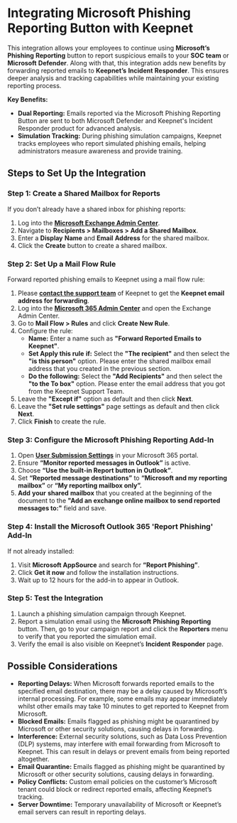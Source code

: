 # Integrating Microsoft Phishing Reporting Button with Keepnet

This integration allows your employees to continue using **Microsoft’s** **Phishing** **Reporting** button to report suspicious emails to your **SOC** **team** or **Microsoft** **Defender**. Along with that, this integration adds new benefits by forwarding reported emails to **Keepnet’s** **Incident** **Responder**. This ensures deeper analysis and tracking capabilities while maintaining your existing reporting process.

**Key Benefits:**

* **Dual Reporting:** Emails reported via the Microsoft Phishing Reporting Button are sent to both Microsoft Defender and Keepnet's Incident Responder product for advanced analysis.
* **Simulation Tracking:** During phishing simulation campaigns, Keepnet tracks employees who report simulated phishing emails, helping administrators measure awareness and provide training.

## Steps to Set Up the Integration

### **Step 1: Create a Shared Mailbox for Reports**

If you don’t already have a shared inbox for phishing reports:

1. Log into the [**Microsoft Exchange Admin Center**](https://admin.exchange.microsoft.com).
2. Navigate to **Recipients > Mailboxes > Add a Shared Mailbox**.
3. Enter a **Display** **Name** and **Email** **Address** for the shared mailbox.
4. Click the **Create** button to create a shared mailbox.

### **Step 2: Set Up a Mail Flow Rule**

Forward reported phishing emails to Keepnet using a mail flow rule:

1. Please [**contact the support team**](../../../resources/keepnet-support-help-desk.md) of Keepnet to get the **Keepnet email address for forwarding**.
2. Log into the [**Microsoft 365 Admin Center**](https://admin.exchange.microsoft.com) and open the Exchange Admin Center.
3. Go to **Mail Flow > Rules** and click **Create New Rule**.
4. Configure the rule:
   * **Name:** Enter a name such as **"Forward Reported Emails to Keepnet"**.
   * **Set Apply this rule** **if:**  Select the **"The recipient"** and then select the **"is this person"** option. Please enter the shared mailbox email address that you created in the previous section.
   * **Do the following:** Select the **"Add Recipients"** and then select the **"to the To box"** option. Please enter the email address that you got from the Keepnet Support Team.
5. Leave the **"Except if"** option as default and then click **Next**.
6. Leave the **"Set rule settings"** page settings as default and then click **Next**.
7. Click **Finish** to create the rule.

### **Step 3: Configure the Microsoft Phishing Reporting Add-In**

1. Open [**User Submission Settings**](https://security.microsoft.com/securitysettings/userSubmission) in your Microsoft 365 portal.
2. Ensure **“Monitor reported messages in Outlook”** is active.
3. Choose **“Use the built-in Report button in Outlook”**.
4. Set **“Reported message destinations”** to **“Microsoft and my reporting mailbox”** or **“My reporting mailbox only”.**
5. **Add** **your** **shared** **mailbox** that you created at the beginning of the document to the **"Add an exchange online mailbox to send reported messages to:"** field and save.

### **Step 4:** Install the Microsoft Outlook 365 'Report Phishing' Add-In

If not already installed:

1. Visit **Microsoft AppSource** and search for **“Report Phishing”**.
2. Click **Get it now** and follow the installation instructions.
3. Wait up to 12 hours for the add-in to appear in Outlook.

### **Step 5: Test the Integration**

1. Launch a phishing simulation campaign through Keepnet.
2. Report a simulation email using the **Microsoft** **Phishing** **Reporting** button. Then, go to your campaign report and click the **Reporters** menu to verify that you reported the simulation email.
3. Verify the email is also visible on Keepnet’s **Incident** **Responder** page.

## Possible Considerations

* **Reporting Delays:** When Microsoft forwards reported emails to the specified email destination, there may be a delay caused by Microsoft’s internal processing. For example, some emails may appear immediately whilst other emails may take 10 minutes to get reported to Keepnet from Microsoft.
* **Blocked Emails:** Emails flagged as phishing might be quarantined by Microsoft or other security solutions, causing delays in forwarding.
* **Interference:** External security solutions, such as Data Loss Prevention (DLP) systems, may interfere with email forwarding from Microsoft to Keepnet. This can result in delays or prevent emails from being reported altogether.
* **Email Quarantine:** Emails flagged as phishing might be quarantined by Microsoft or other security solutions, causing delays in forwarding.
* **Policy Conflicts:** Custom email policies on the customer’s Microsoft tenant could block or redirect reported emails, affecting Keepnet’s tracking.
* **Server Downtime:** Temporary unavailability of Microsoft or Keepnet’s email servers can result in reporting delays.

